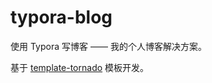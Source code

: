 # typora-blog
使用 Typora 写博客 —— 我的个人博客解决方案。

基于 [template-tornado](https://github.com/Jackeriss/template-tornado) 模板开发。
